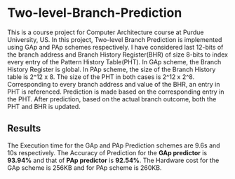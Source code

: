 # Two-level-Branch-Prediction
This is a course project for Computer Architecture course at Purdue University, US. In this project, Two-level Branch Prediction is implemented using GAp and PAp schemes respectively. I have considered last 12-bits of the branch 
address and Branch History Register(BHR) of size 8-bits to index every entry of the Pattern History Table(PHT). 
In GAp scheme, the Branch History Register is global. In PAp scheme, the size of the Branch History table is 2^12 x 8. The size of the PHT in both cases is 2^12 x 2^8. Corresponding to every branch address and value of the BHR, an entry in PHT is referenced. Prediction is made based on the corresponding entry in the PHT. After prediction, based on the actual branch outcome, both the PHT and BHR is updated.

## Results
The Execution time for the GAp and PAp Prediction schemes are 9.6s and 10s respectively.
The Accuracy of Prediction for the **GAp predictor** is **93.94%** and that of **PAp predictor** is **92.54%**.
The Hardware cost for the GAp scheme is 256KB and for PAp scheme is 260KB.
